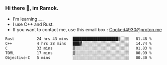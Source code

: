### Hi there 👋, im Ramok.

- I'm learning __.
- I use C++ and Rust.
- If you want to contact me, use this email box : Cooked4930@proton.me

<!--START_SECTION:waka-->

```txt
Rust          24 hrs 43 mins  ████████████████████▒░░░░   81.48 %
C++           4 hrs 28 mins   ███▓░░░░░░░░░░░░░░░░░░░░░   14.74 %
C             33 mins         ▒░░░░░░░░░░░░░░░░░░░░░░░░   01.83 %
TOML          17 mins         ▒░░░░░░░░░░░░░░░░░░░░░░░░   00.99 %
Objective-C   5 mins          ░░░░░░░░░░░░░░░░░░░░░░░░░   00.30 %
```

<!--END_SECTION:waka-->
